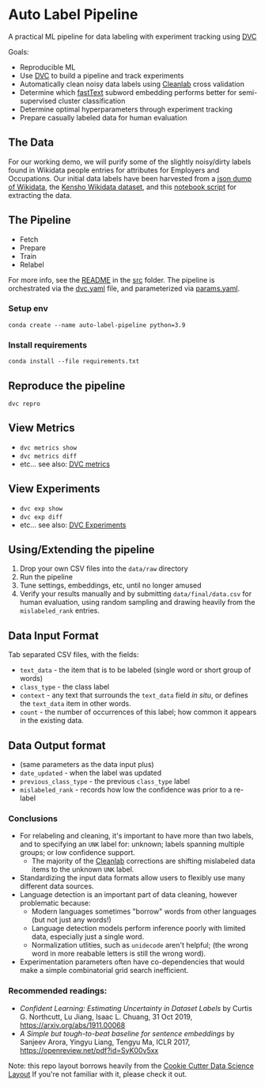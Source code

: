 # Auto Label Pipeline 
A practical ML pipeline for data labeling with experiment tracking using [DVC](https://dvc.org)

Goals: 
* Reproducible ML
* Use [DVC](https://dvc.org) to build a pipeline and track experiments
* Automatically clean noisy data labels using [Cleanlab](https://github.com/cleanlab/cleanlab) cross validation
* Determine which [fastText](https://fasttext.cc) subword embedding performs better for semi-supervised cluster classification
* Determine optimal hyperparameters through experiment tracking
* Prepare casually labeled data for human evaluation

## The Data
For our working demo, we will purify some of the slightly noisy/dirty labels found in Wikidata people entries for attributes for Employers and Occupations. Our initial data labels have been harvested from a [json dump of Wikidata](https://dumps.wikimedia.org/wikidatawiki/entities), the [Kensho Wikidata dataset](https://www.kaggle.com/kenshoresearch/kensho-derived-wikimedia-data), and this [notebook script](https://github.com/todd-cook/ML-You-Can-Use/blob/master/getting_data/extracting_occupation_and_employer_data_from_wikidata.ipynb) for extracting the data.

## The Pipeline
* Fetch
* Prepare
* Train
* Relabel

For more info, see the [README](src/README.md) in the [src](./src) folder.
The pipeline is orchestrated via the [dvc.yaml](dvc.yaml) file, and parameterized via [params.yaml](params.yaml).

### Setup env
`conda create --name auto-label-pipeline python=3.9`
 
### Install requirements
`conda install --file requirements.txt`

## Reproduce the pipeline
`dvc repro`

## View Metrics
* `dvc metrics show`
* `dvc metrics diff`
* etc... see also: [DVC metrics](https://dvc.org/doc/command-reference/metrics)

## View Experiments
* `dvc exp show`
* `dvc exp diff`
* etc... see also: [DVC Experiments](https://dvc.org/doc/command-reference/exp)

## Using/Extending the pipeline
1. Drop your own CSV files into the `data/raw` directory
2. Run the pipeline
3. Tune settings, embeddings, etc, until no longer amused
4. Verify your results manually and by submitting `data/final/data.csv` for human evaluation, using random sampling and drawing heavily from the `mislabeled_rank` entries.

## Data Input Format
Tab separated CSV files, with the fields:
* `text_data` - the item that is to be labeled (single word or short group of words)
* `class_type` - the class label
* `context` - any text that surrounds the `text_data` field *in situ*, or defines the `text_data` item in other words.
* `count` - the number of occurrences of this label; how common it appears in the existing data.

## Data Output format
* (same parameters as the data input plus)
* `date_updated` - when the label was updated
* `previous_class_type` - the previous `class_type` label
* `mislabeled_rank` - records how low the confidence was prior to a re-label

### Conclusions
* For relabeling and cleaning, it's important to have more than two labels, and to specifying an `UNK` label for: unknown; labels spanning multiple groups; or low confidence support.
  * The majority of the [Cleanlab](https://github.com/cleanlab/cleanlab) corrections are shifting mislabeled data items to the unknown `UNK` label.
* Standardizing the input data formats allow users to flexibly use many different data sources.
* Language detection is an important part of data cleaning, however problematic because:
  * Modern languages sometimes "borrow" words from other languages (but not just any words!)
  * Language detection models perform inference poorly with limited data, especially just a single word.
  * Normalization utlities, such as `unidecode` aren't helpful; (the wrong word in more reabable letters is still the wrong word).
* Experimentation parameters often have co-dependencies that would make a simple combinatorial grid search inefficient.

### Recommended readings:
* _Confident Learning: Estimating Uncertainty in Dataset Labels_  by Curtis G. Northcutt, Lu Jiang, Isaac L. Chuang, 31 Oct 2019, https://arxiv.org/abs/1911.00068
* _A Simple but tough-to-beat baseline for sentence embeddings_ by Sanjeev Arora, Yingyu Liang, Tengyu Ma, ICLR 2017, https://openreview.net/pdf?id=SyK00v5xx

Note: this repo layout borrows heavily from the [Cookie Cutter Data Science Layout](https://drivendata.github.io/cookiecutter-data-science ) If you're not familiar with it, please check it out.
